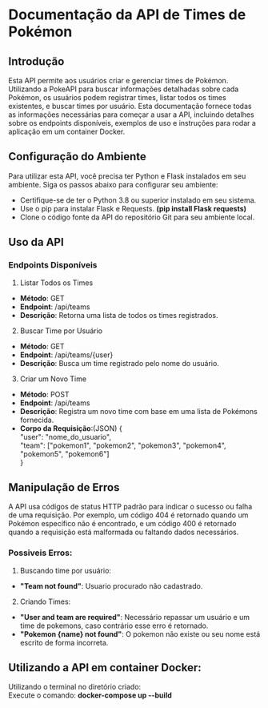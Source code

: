 # Documentação da API de Times de Pokémon
## Introdução
Esta API permite aos usuários criar e gerenciar times de Pokémon. Utilizando a PokeAPI para buscar informações detalhadas sobre cada Pokémon, os usuários podem registrar times, listar todos os times existentes, e buscar times por usuário. Esta documentação fornece todas as informações necessárias para começar a usar a API, incluindo detalhes sobre os endpoints disponíveis, exemplos de uso e instruções para rodar a aplicação em um container Docker.

## Configuração do Ambiente
Para utilizar esta API, você precisa ter Python e Flask instalados em seu ambiente. Siga os passos abaixo para configurar seu ambiente:

* Certifique-se de ter o Python 3.8 ou superior instalado em seu sistema.
* Use o pip para instalar Flask e Requests. __(pip install Flask requests)__
* Clone o código fonte da API do repositório Git para seu ambiente local.

## Uso da API

### Endpoints Disponíveis

1. Listar Todos os Times
* __Método__: GET
* __Endpoint__: /api/teams
* __Descrição__: Retorna uma lista de todos os times registrados.

2. Buscar Time por Usuário
* __Método__: GET
* __Endpoint__: /api/teams/{user}
* __Descrição__: Busca um time registrado pelo nome do usuário.

3. Criar um Novo Time
* __Método__: POST
* __Endpoint__: /api/teams
* __Descrição__: Registra um novo time com base em uma lista de Pokémons fornecida.
* __Corpo da Requisição__:(JSON)
{  
  "user": "nome_do_usuario",  
  "team": ["pokemon1", "pokemon2", "pokemon3", "pokemon4", "pokemon5", "pokemon6"]  
}
## Manipulação de Erros
A API usa códigos de status HTTP padrão para indicar o sucesso ou falha de uma requisição.  Por exemplo, um código 404 é retornado quando um Pokémon específico não é encontrado, e um código 400 é retornado quando a requisição está malformada ou faltando dados necessários.

### Possiveis Erros:
1. Buscando time por usuário:
* __"Team not found"__: Usuario procurado não cadastrado.

2. Criando Times:
* __"User and team are required"__: Necessário repassar um usuário e um time de pokemons, caso contrário esse erro é retornado.
* __"Pokemon {name} not found"__: O pokemon não existe ou seu nome está escrito de forma incorreta.

## Utilizando a API em container Docker:
Utilizando o terminal no diretório criado:  
Execute o comando: __docker-compose up --build__
